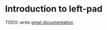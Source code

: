 # Introduction to left-pad

TODO: write [great documentation](http://jacobian.org/writing/what-to-write/)
